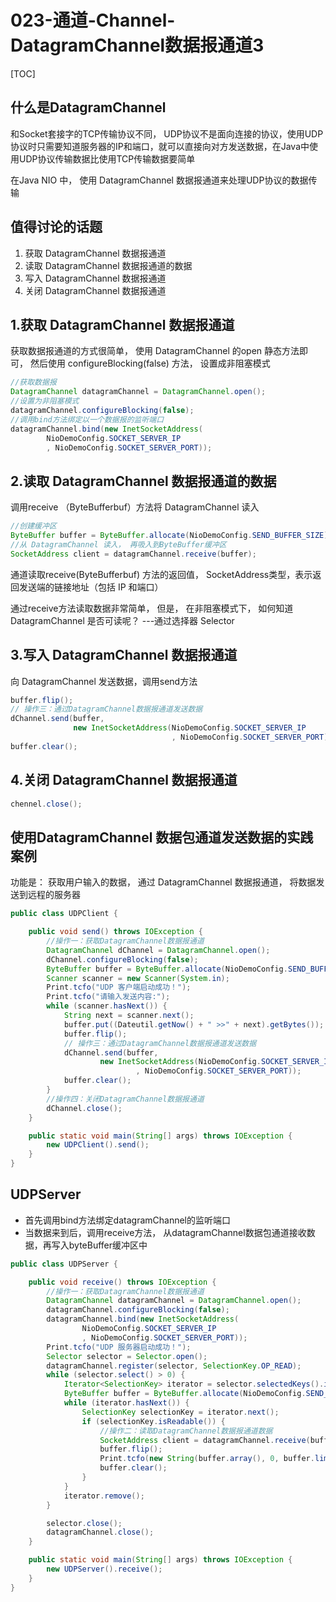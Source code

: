 # 023-通道-Channel-DatagramChannel数据报通道3

[TOC]

## 什么是DatagramChannel

和Socket套接字的TCP传输协议不同， UDP协议不是面向连接的协议，使用UDP协议时只需要知道服务器的IP和端口，就可以直接向对方发送数据，在Java中使用UDP协议传输数据比使用TCP传输数据要简单

在Java NIO 中， 使用 DatagramChannel 数据报通道来处理UDP协议的数据传输

## 值得讨论的话题

1. 获取 DatagramChannel 数据报通道
2. 读取 DatagramChannel 数据报通道的数据
3. 写入 DatagramChannel 数据报通道
4. 关闭 DatagramChannel 数据报通道

## 1.获取 DatagramChannel 数据报通道

获取数据报通道的方式很简单， 使用 DatagramChannel 的open 静态方法即可， 然后使用 configureBlocking(false) 方法， 设置成非阻塞模式

```java
//获取数据报
DatagramChannel datagramChannel = DatagramChannel.open();
//设置为非阻塞模式
datagramChannel.configureBlocking(false);
//调用bind方法绑定以一个数据报的监听端口
datagramChannel.bind(new InetSocketAddress(
        NioDemoConfig.SOCKET_SERVER_IP
        , NioDemoConfig.SOCKET_SERVER_PORT));
```

## 2.读取 DatagramChannel 数据报通道的数据

调用receive （ByteBufferbuf）方法将 DatagramChannel 读入

```java
//创建缓冲区
ByteBuffer buffer = ByteBuffer.allocate(NioDemoConfig.SEND_BUFFER_SIZE);
//从 DatagramChannel 读入， 再吸入到ByteBuffer缓冲区
SocketAddress client = datagramChannel.receive(buffer);
```

通道读取receive(ByteBufferbuf) 方法的返回值， SocketAddress类型，表示返回发送端的链接地址（包括 IP 和端口）

通过receive方法读取数据非常简单， 但是， 在非阻塞模式下， 如何知道 DatagramChannel  是否可读呢？ ---通过选择器 Selector

## 3.写入 DatagramChannel 数据报通道

向 DatagramChannel  发送数据，调用send方法

```java
buffer.flip();
// 操作三：通过DatagramChannel数据报通道发送数据
dChannel.send(buffer,
              new InetSocketAddress(NioDemoConfig.SOCKET_SERVER_IP
                                    , NioDemoConfig.SOCKET_SERVER_PORT));
buffer.clear();
```

## 4.关闭 DatagramChannel 数据报通道

```java
chennel.close();
```

## 使用DatagramChannel  数据包通道发送数据的实践案例

功能是： 获取用户输入的数据， 通过 DatagramChannel  数据报通道， 将数据发送到远程的服务器

```java
public class UDPClient {

    public void send() throws IOException {
        //操作一：获取DatagramChannel数据报通道
        DatagramChannel dChannel = DatagramChannel.open();
        dChannel.configureBlocking(false);
        ByteBuffer buffer = ByteBuffer.allocate(NioDemoConfig.SEND_BUFFER_SIZE);
        Scanner scanner = new Scanner(System.in);
        Print.tcfo("UDP 客户端启动成功！");
        Print.tcfo("请输入发送内容:");
        while (scanner.hasNext()) {
            String next = scanner.next();
            buffer.put((Dateutil.getNow() + " >>" + next).getBytes());
            buffer.flip();
            // 操作三：通过DatagramChannel数据报通道发送数据
            dChannel.send(buffer,
                    new InetSocketAddress(NioDemoConfig.SOCKET_SERVER_IP
                            , NioDemoConfig.SOCKET_SERVER_PORT));
            buffer.clear();
        }
        //操作四：关闭DatagramChannel数据报通道
        dChannel.close();
    }

    public static void main(String[] args) throws IOException {
        new UDPClient().send();
    }
}
```

## UDPServer

- 首先调用bind方法绑定datagramChannel的监听端口
- 当数据来到后，调用receive方法， 从datagramChannel数据包通道接收数据，再写入byteBuffer缓冲区中

```java
public class UDPServer {

    public void receive() throws IOException {
        //操作一：获取DatagramChannel数据报通道
        DatagramChannel datagramChannel = DatagramChannel.open();
        datagramChannel.configureBlocking(false);
        datagramChannel.bind(new InetSocketAddress(
                NioDemoConfig.SOCKET_SERVER_IP
                , NioDemoConfig.SOCKET_SERVER_PORT));
        Print.tcfo("UDP 服务器启动成功！");
        Selector selector = Selector.open();
        datagramChannel.register(selector, SelectionKey.OP_READ);
        while (selector.select() > 0) {
            Iterator<SelectionKey> iterator = selector.selectedKeys().iterator();
            ByteBuffer buffer = ByteBuffer.allocate(NioDemoConfig.SEND_BUFFER_SIZE);
            while (iterator.hasNext()) {
                SelectionKey selectionKey = iterator.next();
                if (selectionKey.isReadable()) {
                    //操作二：读取DatagramChannel数据报通道数据
                    SocketAddress client = datagramChannel.receive(buffer);
                    buffer.flip();
                    Print.tcfo(new String(buffer.array(), 0, buffer.limit()));
                    buffer.clear();
                }
            }
            iterator.remove();
        }

        selector.close();
        datagramChannel.close();
    }

    public static void main(String[] args) throws IOException {
        new UDPServer().receive();
    }
}
```
